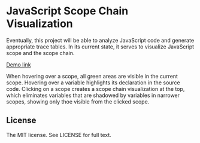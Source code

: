 # JavaScript Scope Chain Visualization

Eventually, this project will be able to analyze JavaScript code and generate appropriate trace tables. In its current state, it serves to visualize JavaScript scope and the scope chain.

[Demo link](http://btmills.github.com/trace)

When hovering over a scope, all green areas are visible in the current scope. Hovering over a variable highlights its declaration in the source code. Clicking on a scope creates a scope chain visualization at the top, which eliminates variables that are shadowed by variables in narrower scopes, showing only thoe visible from the clicked scope.

## License

The MIT license. See LICENSE for full text.
